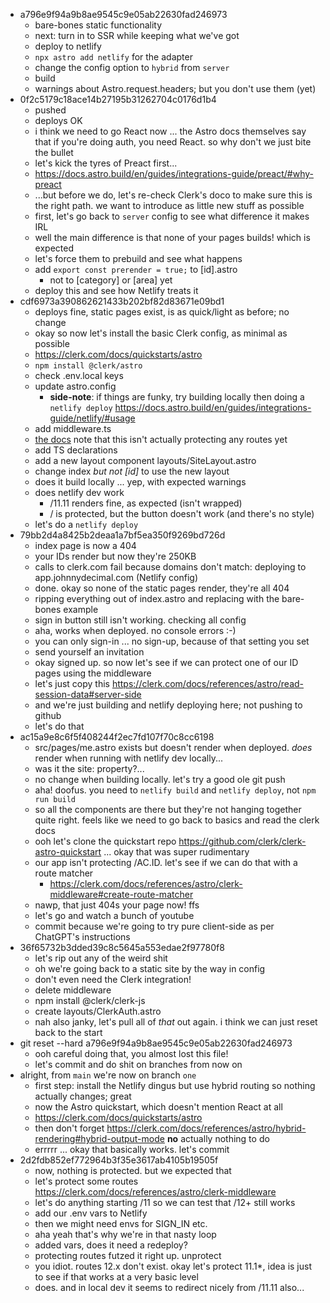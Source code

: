 - a796e9f94a9b8ae9545c9e05ab22630fad246973
  - bare-bones static functionality
  - next: turn in to SSR while keeping what we've got
  - deploy to netlify
  - `npx astro add netlify` for the adapter
  - change the config option to `hybrid` from `server`
  - build
  - warnings about Astro.request.headers; but you don't use them (yet)
- 0f2c5179c18ace14b27195b31262704c0176d1b4
  - pushed
  - deploys OK
  - i think we need to go React now ... the Astro docs themselves say that if you're doing auth, you need React. so why don't we just bite the bullet
  - let's kick the tyres of Preact first...
  - https://docs.astro.build/en/guides/integrations-guide/preact/#why-preact
  - ...but before we do, let's re-check Clerk's doco to make sure this is the right path. we want to introduce as little new stuff as possible
  - first, let's go back to `server` config to see what difference it makes IRL
  - well the main difference is that none of your pages builds! which is expected
  - let's force them to prebuild and see what happens
  - add `export const prerender = true;` to [id].astro
    - not to [category] or [area] yet
  - deploy this and see how Netlify treats it
- cdf6973a390862621433b202bf82d83671e09bd1
  - deploys fine, static pages exist, is as quick/light as before; no change
  - okay so now let's install the basic Clerk config, as minimal as possible
  - https://clerk.com/docs/quickstarts/astro
  - `npm install @clerk/astro`
  - check .env.local keys
  - update astro.config
    - **side-note**: if things are funky, try building locally then doing a `netlify deploy` https://docs.astro.build/en/guides/integrations-guide/netlify/#usage
  - add middleware.ts
  - [the docs](https://clerk.com/docs/quickstarts/astro#add-clerk-middleware-to-your-app) note that this isn't actually protecting any routes yet
  - add TS declarations
  - add a new layout component layouts/SiteLayout.astro
  - change index _but not [id]_ to use the new layout
  - does it build locally ... yep, with expected warnings
  - does netlify dev work
    - /11.11 renders fine, as expected (isn't wrapped)
    - / is protected, but the button doesn't work (and there's no style)
  - let's do a `netlify deploy`
- 79bb2d4a8425b2deaa1a7bf5ea350f9269bd726d
  - index page is now a 404
  - your IDs render but now they're 250KB
  - calls to clerk.com fail because domains don't match: deploying to app.johnnydecimal.com (Netlify config)
  - done. okay so none of the static pages render, they're all 404
  - ripping everything out of index.astro and replacing with the bare-bones example
  - sign in button still isn't working. checking all config
  - aha, works when deployed. no console errors :-)
  - you can only sign-in ... no sign-up, because of that setting you set
  - send yourself an invitation
  - okay signed up. so now let's see if we can protect one of our ID pages using the middleware
  - let's just copy this https://clerk.com/docs/references/astro/read-session-data#server-side
  - and we're just building and netlify deploying here; not pushing to github
  - let's do that
- ac15a9e8c6f5f408244f2ec7fd107f70c8cc6198
  - src/pages/me.astro exists but doesn't render when deployed. _does_ render when running with netlify dev locally...
  - was it the site: property?...
  - no change when building locally. let's try a good ole git push
  - aha! doofus. you need to `netlify build` and `netlify deploy`, not `npm run build`
  - so all the components are there but they're not hanging together quite right. feels like we need to go back to basics and read the clerk docs
  - ooh let's clone the quickstart repo https://github.com/clerk/clerk-astro-quickstart ... okay that was super rudimentary
  - our app isn't protecting /AC.ID. let's see if we can do that with a route matcher
    - https://clerk.com/docs/references/astro/clerk-middleware#create-route-matcher
  - nawp, that just 404s your page now! ffs
  - let's go and watch a bunch of youtube
  - commit because we're going to try pure client-side as per ChatGPT's instructions
- 36f65732b3dded39c8c5645a553edae2f97780f8
  - let's rip out any of the weird shit
  - oh we're going back to a static site by the way in config
  - don't even need the Clerk integration!
  - delete middleware
  - npm install @clerk/clerk-js
  - create layouts/ClerkAuth.astro
  - nah also janky, let's pull all of _that_ out again. i think we can just reset back to the start
- git reset --hard a796e9f94a9b8ae9545c9e05ab22630fad246973
  - ooh careful doing that, you almost lost this file!
  - let's commit and do shit on branches from now on
- alright, from `main` we're now on branch `one`
  - first step: install the Netlify dingus but use hybrid routing so nothing actually changes; great
  - now the Astro quickstart, which doesn't mention React at all
  - https://clerk.com/docs/quickstarts/astro
  - then don't forget https://clerk.com/docs/references/astro/hybrid-rendering#hybrid-output-mode **no** actually nothing to do
  - errrrr ... okay that basically works. let's commit
- 2d2fdb852ef772964b3f35e3617ab4105b19505f
  - now, nothing is protected. but we expected that
  - let's protect some routes https://clerk.com/docs/references/astro/clerk-middleware
  - let's do anything starting /11 so we can test that /12+ still works
  - add our .env vars to Netlify
  - then we might need envs for SIGN_IN etc.
  - aha yeah that's why we're in that nasty loop
  - added vars, does it need a redeploy?
  - protecting routes futzed it right up. unprotect
  - you idiot. routes 12.x don't exist. okay let's protect 11.1\*, idea is just to see if that works at a very basic level
  - does. and in local dev it seems to redirect nicely from /11.11 also...
